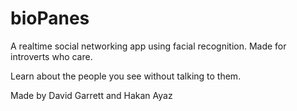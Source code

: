 # bioPanes

A realtime social networking app using facial recognition.
Made for introverts who care.

Learn about the people you see without talking to them. 

Made by David Garrett and Hakan Ayaz
